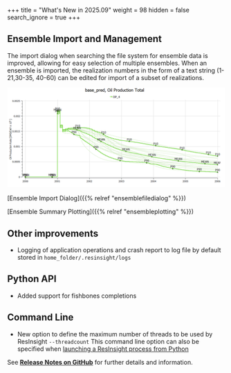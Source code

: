 +++
title = "What's New in 2025.09"
weight = 98
hidden = false
search_ignore = true
+++

## Ensemble Import and Management

The import dialog when searching the file system for ensemble data is improved, allowing for easy selection of multiple ensembles. When an ensemble is imported, the realization numbers in the form of a text string (1-21,30-35, 40-60) can be edited for import of a subset of realizations.

![](/images/plot-window/Ensemble.png)

[Ensemble Import Dialog]({{% relref "ensemblefiledialog" %}})

[Ensemble Summary Plotting]({{% relref "ensembleplotting" %}})


## Other improvements
- Logging of application operations and crash report to log file by default stored in `home_folder/.resinsight/logs`


## Python API
- Added support for fishbones completions

## Command Line
- New option to define the maximum number of threads to be used by ResInsight `--threadcount` This command line option can also be specified when [launching a ResInsight process from Python](
https://api.resinsight.org/en/main/api/rips.Instance.html#rips.Instance.launch)



See [**Release Notes on GitHub**](https://github.com/OPM/ResInsight/releases/) for further details and information.

